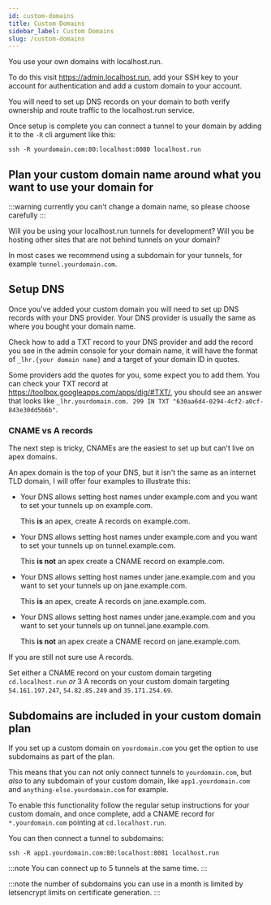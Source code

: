 ```yaml
---
id: custom-domains
title: Custom Domains
sidebar_label: Custom Domains
slug: /custom-domains
---
```


You  use your own domains with localhost.run.

To do this visit https://admin.localhost.run, add your SSH key to your account for authentication and add a custom domain to your account.

You will need to set up DNS records on your domain to both verify ownership and route traffic to the localhost.run service.

Once setup is complete you can connect a tunnel to your domain by adding it to the `-R` cli argument like this:
```
ssh -R yourdomain.com:80:localhost:8080 localhost.run
```

## Plan your custom domain name around what you want to use your domain for

:::warning
currently you can't change a domain name, so please choose carefully
:::

Will you be using your localhost.run tunnels for development? Will you be hosting other sites that are not behind tunnels on your domain?

In most cases we recommend using a subdomain for your tunnels, for example `tunnel.yourdomain.com`.

## Setup DNS

Once you've added your custom domain you will need to set up DNS records with your DNS provider. Your DNS provider is usually the same as where you bought your domain name.

Check how to add a TXT record to your DNS provider and add the record you see in the admin console for your domain name, it will have the format of `_lhr.{your domain name}` and a target of your domain ID in quotes.

Some providers add the quotes for you, some expect you to add them. You can check your TXT record at https://toolbox.googleapps.com/apps/dig/#TXT/, you should see an answer that looks like `_lhr.yourdomain.com. 299 IN TXT "630aa6d4-0294-4cf2-a0cf-843e30dd5b6b"`.

### CNAME vs A records

The next step is tricky, CNAMEs are the easiest to set up but can't live on apex domains.

An apex domain is the top of your DNS, but it isn't the same as an internet TLD domain, I will offer four examples to illustrate this:
* Your DNS allows setting host names under example.com and you want to set your tunnels up on example.com.
  
  This **is** an apex, create A records on example.com.

* Your DNS allows setting host names under example.com and you want to set your tunnels up on tunnel.example.com.

  This **is not** an apex create a CNAME record on example.com.

* Your DNS allows setting host names under jane.example.com and you want to set your tunnels up on jane.example.com.

  This **is** an apex, create A records on jane.example.com.

* Your DNS allows setting host names under jane.example.com and you want to set your tunnels up on tunnel.jane.example.com.

  This **is not** an apex create a CNAME record on jane.example.com.

If you are still not sure use A records.

Set either a CNAME record on your custom domain targeting `cd.localhost.run` *or* 3 A records on your custom domain targeting `54.161.197.247`, `54.82.85.249` and `35.171.254.69`.

## Subdomains are included in your custom domain plan

If you set up a custom domain on `yourdomain.com` you get the option to use subdomains as part of the plan.

This means that you can not only connect tunnels to `yourdomain.com`, but *also* to any subdomain of your custom domain, like `app1.yourdomain.com` and `anything-else.yourdomain.com` for example.

To enable this functionality follow the regular setup instructions for your custom domain, and once complete, add a CNAME record for `*.yourdomain.com` pointing at `cd.localhost.run`.

You can then connect a tunnel to subdomains:
```
ssh -R app1.yourdomain.com:80:localhost:8081 localhost.run
```

:::note
You can connect up to 5 tunnels at the same time.
:::

:::note
the number of subdomains you can use in a month is limited by letsencrypt limits on certificate generation.
:::
